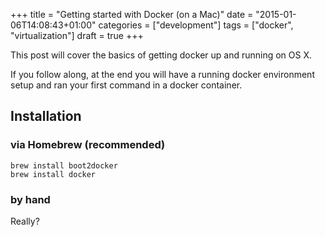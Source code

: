 +++
title = "Getting started with Docker (on a Mac)"
date = "2015-01-06T14:08:43+01:00"
categories = ["development"]
tags = ["docker", "virtualization"]
draft = true
+++

This post will cover the basics of getting docker up and running on OS X.

If you follow along, at the end you will have a running docker environment setup and ran your first command in a docker container.

## Installation

### via Homebrew (recommended)

```
brew install boot2docker
brew install docker
```

### by hand

Really?
